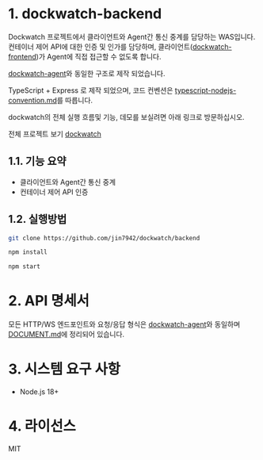 # 1. dockwatch-backend

Dockwatch 프로젝트에서 클라이언트와 Agent간 통신 중계를 담당하는 WAS입니다. 컨테이너 제어 API에 대한 인증 및 인가를 담당하며, 클라이언트([dockwatch-frontend](https://github.com/jin7942/dockwatch/frontend))가 Agent에 직접 접근할 수 없도록 합니다.

[dockwatch-agent](https://github.com/jin7942/dockwatch-agent)와 동일한 구조로 제작 되었습니다.

TypeScript + Express 로 제작 되었으며, 코드 컨벤션은 [typescript-nodejs-convention.md](https://github.com/jin7942/dev-guide/blob/main/typescript-nodejs-convention.md)를 따릅니다.

dockwatch의 전체 실행 흐름및 기능, 데모를 보실려면 아래 링크로 방문하십시오.

전체 프로젝트 보기 [dockwatch](https://github.com/jin7942/dockwatch)

## 1.1. 기능 요약

-   클라이언트와 Agent간 통신 중계
-   컨테이너 제어 API 인증

## 1.2. 실행방법

```bash
git clone https://github.com/jin7942/dockwatch/backend
```

```bash
npm install
```

```bash
npm start
```

# 2. API 명세서

모든 HTTP/WS 엔드포인트와 요청/응답 형식은 [dockwatch-agent](https://github.com/jin7942/dockwatch-agent)와 동일하며 [DOCUMENT.md](https://github.com/jin7942/dockwatch-agent/blob/main/DOCUMENT.md)에 정리되어 있습니다.

# 3. 시스템 요구 사항

-   Node.js 18+

# 4. 라이선스

MIT
